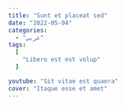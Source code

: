 ```yaml
---
title: "Sunt et placeat sed"
date: "2022-05-04"
categories:
  - "عربي"
tags:
  [
    "Libero est est volup"
  ]

youtube: "Sit vitae est quaera"
cover: "Itaque esse et amet"
---
```

